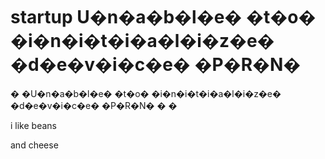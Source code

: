 # startup U�n�a�b�l�e� �t�o� �i�n�i�t�i�a�l�i�z�e� �d�e�v�i�c�e� �P�R�N�
�
�U�n�a�b�l�e� �t�o� �i�n�i�t�i�a�l�i�z�e� �d�e�v�i�c�e� �P�R�N�
�
�

i like beans

and cheese
